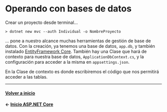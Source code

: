 # Operando con bases de datos

Crear un proyecto desde terminal...

`> dotnet new mvc --auth Individual -o NombreProyecto`

... pone a nuestro alcance muchas herramientas de gestión de base de datos. Con la creación, ya tenemos una base de datos, `app.db`, y también instalado [EntityFramework Core](https://docs.microsoft.com/es-es/dotnet/framework/data/adonet/ef/overview). También hay una Clase que hará de contexto para nuestra base de datos, `ApplicationDbContext.cs`, y la configuración para acceder a la misma en `appsettings.json`.

En la Clase de contexto es donde escribiremos el código que nos permitirá acceder a las tablas.

---
#### [Volver a inicio](../README.md)
#### ← [Inicio ASP.NET Core](intro.md)